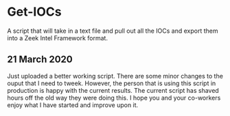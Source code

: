# Get-IOCs  

A script that will take in a text file and pull out all the IOCs and export them into a Zeek Intel Framework format.

## 21 March 2020

Just uploaded a better working script.  There are some minor changes to the ouput that I need to tweek.  However, the person that is using this script in production is happy with the current results.  The current script has shaved hours off the old way they were doing this.  I hope you and your co-workers enjoy what I have started and improve upon it.  
